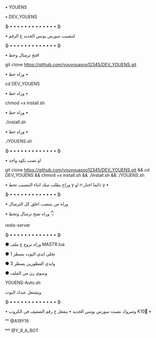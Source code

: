• YOUENS

• DEV_YOUENS

ֆ • • • • • • • • • • • • • ֆ

• لتنصيب سورس يونس الجديد ع الرقم

ֆ • • • • • • • • • • • • • ֆ

• افتح ترمنال وحط 

git clone https://github.com/youyouasoo12345/DEV_YOUENS.git

•  وراه حط •

cd DEV_YOUENS

•  وراه حط •

chmod +x install.sh

•  وراه حط •

./install.sh

•  وراه حط •

./YOUENS.sh

ֆ • • • • • • • • • • • • • ֆ

• او نصب بكود واحد 

git clone https://github.com/youyouasoo12345/DEV_YOUENS.git && cd DEV_YOUENS && chmod +x install.sh && ./install.sh && ./YOUENS.sh

• وراح يطلب منك اثناء التنصيب تحط y او n دائما اختار y •

ֆ • • • • • • • • • • • • • ֆ

• وراه من يتنصب اغلق كل الترمنال  

• وراه تفتح ترمنال وتحط 👇

redis-server

ֆ • • • • • • • • • • • • • ֆ

● وراه تروح ع ملف MASTR.lua

● تخلي ايدي البوت بسطر 1

● وايدي المطورين بسطر 3

● وسوي رن من الملف
 
YOUENS-Auto.sh
 
 ويشتغل عندك البوت

ֆ • • • • • • • • • • • • • ֆ

• ومبروك نصبت سورس يونس الجديد
• يتفعل ع رقم الضعيف في الكروب K10💛 •

ᶜʰ @A19Y19

ᵇᵒᵗ @Y_9_A_BOT
